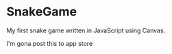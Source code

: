 SnakeGame
=========

My first snake game written in JavaScript using Canvas.

I'm gona post this to app store
